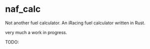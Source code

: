 # naf_calc
Not another fuel calculator. An iRacing fuel calculator written in Rust.

very much a work in progress.

TODO:


